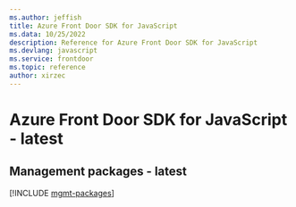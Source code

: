 ```yaml
---
ms.author: jeffish
title: Azure Front Door SDK for JavaScript
ms.data: 10/25/2022
description: Reference for Azure Front Door SDK for JavaScript
ms.devlang: javascript
ms.service: frontdoor
ms.topic: reference
author: xirzec
---
```

# Azure Front Door SDK for JavaScript - latest

## Management packages - latest
[!INCLUDE [mgmt-packages](front-door-mgmt-index.md)]